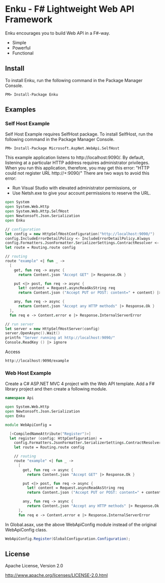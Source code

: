 # Enku - F# Lightweight Web API Framework

Enku encourages you to build Web API in a F#-way.

- Simple
- Powerful
- Functional

## Install

To install Enku, run the following command in the Package Manager Console.

```
PM> Install-Package Enku
```

## Examples

### Self Host Example

Self Host Example requires SelfHost package.
To install SelfHost, run the following command in the Package Manager Console.

```
PM> Install-Package Microsoft.AspNet.WebApi.SelfHost
```

This example application listens to http://localhost:9090/. 
By default, listening at a particular HTTP address requires administrator privileges. 
When you run this application, therefore, you may get this error: 
"HTTP could not register URL http://+:9090/" 
There are two ways to avoid this error:

- Run Visual Studio with elevated administrator permissions, or
- Use Netsh.exe to give your account permissions to reserve the URL.

```fsharp
open System
open System.Web.Http
open System.Web.Http.SelfHost
open Newtonsoft.Json.Serialization
open Enku

// configuration
let config = new HttpSelfHostConfiguration("http://localhost:9090/")
config.IncludeErrorDetailPolicy <- IncludeErrorDetailPolicy.Always
config.Formatters.JsonFormatter.SerializerSettings.ContractResolver <- CamelCasePropertyNamesContractResolver()
let route = Routing.route config

// routing
route "example" <| fun _ -> 
  [
    get, fun req -> async {
      return Content.json "Accept GET" |> Response.Ok }

    put <|> post, fun req -> async {
      let! content = Request.asyncReadAsString req
      return Content.json ("Accept PUT or POST: content=" + content) |> Response.Ok }

    any, fun req -> async {
      return Content.json "Accept any HTTP methods" |> Response.Ok }
  ], 
  fun req e -> Content.error e |> Response.InternalServerError

// run server
let server = new HttpSelfHostServer(config)
server.OpenAsync().Wait()
printfn "Server running at http://localhost:9090/"
Console.ReadKey () |> ignore
```

Access

```
http://localhost:9090/example
```

### Web Host Example

Create a C# ASP.NET MVC 4 project with the Web API template.
Add a F# library project and then create a following module.

```fsharp
namespace Api

open System.Web.Http
open Newtonsoft.Json.Serialization
open Enku

module WebApiConfig =

  [<CompiledNameAttribute("Register")>]
  let register (config: HttpConfiguration) =
    config.Formatters.JsonFormatter.SerializerSettings.ContractResolver <- CamelCasePropertyNamesContractResolver()
    let route = Routing.route config

    // routing
    route "example" <| fun _ -> 
      [
        get, fun req -> async {
          return Content.json "Accept GET" |> Response.Ok }

        put <|> post, fun req -> async {
          let! content = Request.asyncReadAsString req
          return Content.json ("Accept PUT or POST: content=" + content) |> Response.Ok }

        any, fun req -> async {
          return Content.json "Accept any HTTP methods" |> Response.Ok }
      ], 
      fun req e -> Content.error e |> Response.InternalServerError
```

In Global.asax, use the above WebApiConfig module instead of the original WebApiConfig class.

```csharp
WebApiConfig.Register(GlobalConfiguration.Configuration);
```

## License

Apache License, Version 2.0

http://www.apache.org/licenses/LICENSE-2.0.html
